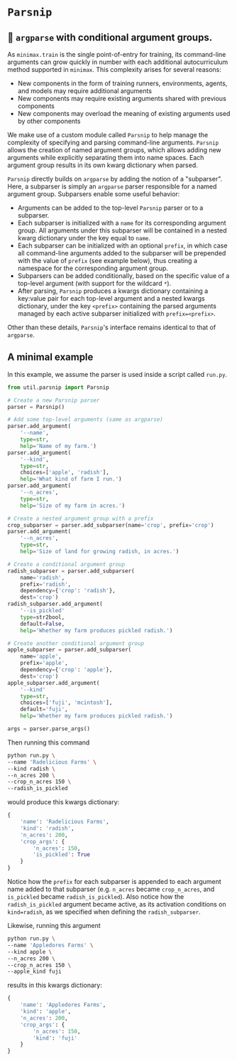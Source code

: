 # `Parsnip`

## 🥕 `argparse` with conditional argument groups.

As `minimax.train` is the single point-of-entry for training, its command-line arguments can grow quickly in number with each additional autocurriculum method supported in `minimax`. This complexity arises for several reasons:

- New components in the form of training runners, environments, agents, and models may require additional arguments
- New components may require existing arguments shared with previous components
- New components may overload the meaning of existing arguments used by other components

We make use of a custom module called `Parsnip` to help manage the complexity of specifying and parsing command-line arguments. `Parsnip` allows the creation of named argument groups, which allows adding new arguments while explicitly separating them into name spaces. Each argument group results in its own kwarg dictionary when parsed. 

`Parsnip` directly builds on `argparse` by adding the notion of a "subparser". Here, a subparser is simply an `argparse` parser responsible for a named argument group. Subparsers enable some useful behavior:
- Arguments can be added to the top-level `Parsnip` parser or to a subparser. 
- Each subparser is initialized with a `name` for its corresponding argument group. All arguments under this subparser will be contained in a nested kwarg dictionary under the key equal to `name`. 
- Each subparser can be initialized with an optional `prefix`, in which case all command-line arguments added to the subparser will be prepended with the value of `prefix` (see example below), thus creating a namespace for the corresponding argument group.
- Subparsers can be added conditionally, based on the specific value of a top-level argument (with support for the wildcard `*`).
- After parsing, `Parsnip` produces a kwargs dictionary containing a key:value pair for each top-level argument and a nested kwargs dictionary, under the key `<prefix>` containing the parsed arguments managed by each active subparser initialized with `prefix=<prefix>`.

Other than these details, `Parsnip`'s interface remains identical to that of `argparse`. 

## A minimal example
In this example, we assume the parser is used inside a script called `run.py`.

```python
from util.parsnip import Parsnip

# Create a new Parsnip parser
parser = Parsnip()

# Add some top-level arguments (same as argparse)
parser.add_argument(
    '--name', 
    type=str,  
    help='Name of my farm.')
parser.add_argument(
    '--kind', 
    type=str,
    choices=['apple', 'radish'],
    help='What kind of farm I run.')
parser.add_argument(
    '--n_acres', 
    type=str,  
    help='Size of my farm in acres.')

# Create a nested argument group with a prefix
crop_subparser = parser.add_subparser(name='crop', prefix='crop')
parser.add_argument(
    '--n_acres', 
    type=str,  
    help='Size of land for growing radish, in acres.')

# Create a conditional argument group
radish_subparser = parser.add_subparser(
    name='radish',
    prefix='radish',
    dependency={'crop': 'radish'},
    dest='crop')
radish_subparser.add_argument(
    '--is_pickled'
    type=str2bool,
    default=False,
    help='Whether my farm produces pickled radish.')

# Create another conditional argument group
apple_subparser = parser.add_subparser(
    name='apple',
    prefix='apple',
    dependency={'crop': 'apple'},
    dest='crop')
apple_subparser.add_argument(
    '--kind'
    type=str,
    choices=['fuji', 'mcintosh'],
    default='fuji',
    help='Whether my farm produces pickled radish.')

args = parser.parse_args()
```

Then running this command

```bash
python run.py \
--name 'Radelicious Farms' \
--kind radish \
--n_acres 200 \
--crop_n_acres 150 \
--radish_is_pickled
```

would produce this kwargs dictionary:

```python
{
    'name': 'Radelicious Farms',
    'kind': 'radish',
    'n_acres': 200,
    'crop_args': {
        'n_acres': 150,
        'is_pickled': True
    }
}
```

Notice how the `prefix` for each subparser is appended to each argument name added to that subparser (e.g. `n_acres` became `crop_n_acres`, and `is_pickled` became `radish_is_pickled`). Also notice how the `radish_is_pickled` argument became active, as its activation conditions on `kind=radish`, as we specified when defining the `radish_subparser`.

Likewise, running this argument

```bash
python run.py \
--name 'Appledores Farms' \
--kind apple \
--n_acres 200 \
--crop_n_acres 150 \
--apple_kind fuji
```

results in this kwargs dictionary:

```python
{
    'name': 'Appledores Farms',
    'kind': 'apple',
    'n_acres': 200,
    'crop_args': {
        'n_acres': 150,
        'kind': 'fuji'
    }
}
```